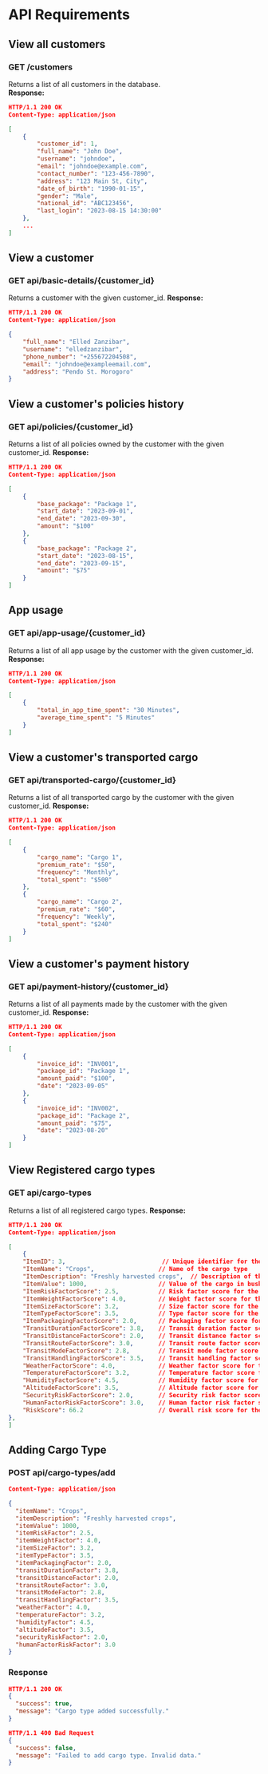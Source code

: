 # API Requirements

## View all customers

### GET /customers

Returns a list of all customers in the database.  
**Response:**  

```json
HTTP/1.1 200 OK
Content-Type: application/json

[
    {
        "customer_id": 1,
        "full_name": "John Doe",
        "username": "johndoe",
        "email": "johndoe@example.com",
        "contact_number": "123-456-7890",
        "address": "123 Main St, City",
        "date_of_birth": "1990-01-15",
        "gender": "Male",
        "national_id": "ABC123456",
        "last_login": "2023-08-15 14:30:00"
    },
    ...
]

```

## View a customer

### GET api/basic-details/{customer_id}

Returns a customer with the given customer_id.
**Response:**  

```json
HTTP/1.1 200 OK
Content-Type: application/json

{
    "full_name": "Elled Zanzibar",
    "username": "elledzanzibar",
    "phone_number": "+255672204508",
    "email": "johndoe@exampleemail.com",
    "address": "Pendo St. Morogoro"
}
```

## View a customer's policies history

### GET api/policies/{customer_id}

Returns a list of all policies owned by the customer with the given customer_id.
**Response:**  

```json
HTTP/1.1 200 OK
Content-Type: application/json

[
    {
        "base_package": "Package 1",
        "start_date": "2023-09-01",
        "end_date": "2023-09-30",
        "amount": "$100"
    },
    {
        "base_package": "Package 2",
        "start_date": "2023-08-15",
        "end_date": "2023-09-15",
        "amount": "$75"
    }
]

```

## App usage

### GET api/app-usage/{customer_id}

Returns a list of all app usage by the customer with the given customer_id.
**Response:**  

```json
HTTP/1.1 200 OK
Content-Type: application/json

[
    {
        "total_in_app_time_spent": "30 Minutes",
        "average_time_spent": "5 Minutes"
    }
]

```

## View a customer's transported cargo

### GET api/transported-cargo/{customer_id}

Returns a list of all transported cargo by the customer with the given customer_id.
**Response:**  

```json
HTTP/1.1 200 OK
Content-Type: application/json

[
    {
        "cargo_name": "Cargo 1",
        "premium_rate": "$50",
        "frequency": "Monthly",
        "total_spent": "$500"
    },
    {
        "cargo_name": "Cargo 2",
        "premium_rate": "$60",
        "frequency": "Weekly",
        "total_spent": "$240"
    }
]

```

## View a customer's payment history

### GET api/payment-history/{customer_id}

Returns a list of all payments made by the customer with the given customer_id.
**Response:**  

```json
HTTP/1.1 200 OK
Content-Type: application/json

[
    {
        "invoice_id": "INV001",
        "package_id": "Package 1",
        "amount_paid": "$100",
        "date": "2023-09-05"
    },
    {
        "invoice_id": "INV002",
        "package_id": "Package 2",
        "amount_paid": "$75",
        "date": "2023-08-20"
    }
]

```

## View Registered cargo types

### GET api/cargo-types

Returns a list of all registered cargo types.
**Response:**  

```json
HTTP/1.1 200 OK
Content-Type: application/json

[
    {
    "ItemID": 3,                           // Unique identifier for the cargo type (Primary Key)
    "ItemName": "Crops",                  // Name of the cargo type
    "ItemDescription": "Freshly harvested crops",  // Description of the cargo type
    "ItemValue": 1000,                    // Value of the cargo in bushels
    "ItemRiskFactorScore": 2.5,           // Risk factor score for the cargo
    "ItemWeightFactorScore": 4.0,         // Weight factor score for the cargo
    "ItemSizeFactorScore": 3.2,           // Size factor score for the cargo
    "ItemTypeFactorScore": 3.5,           // Type factor score for the cargo
    "ItemPackagingFactorScore": 2.0,      // Packaging factor score for the cargo
    "TransitDurationFactorScore": 3.8,    // Transit duration factor score for the cargo
    "TransitDistanceFactorScore": 2.0,    // Transit distance factor score for the cargo
    "TransitRouteFactorScore": 3.0,       // Transit route factor score for the cargo
    "TransitModeFactorScore": 2.8,        // Transit mode factor score for the cargo
    "TransitHandlingFactorScore": 3.5,    // Transit handling factor score for the cargo
    "WeatherFactorScore": 4.0,            // Weather factor score for the cargo
    "TemperatureFactorScore": 3.2,        // Temperature factor score for the cargo
    "HumidityFactorScore": 4.5,           // Humidity factor score for the cargo
    "AltitudeFactorScore": 3.5,           // Altitude factor score for the cargo
    "SecurityRiskFactorScore": 2.0,       // Security risk factor score for the cargo
    "HumanFactorRiskFactorScore": 3.0,    // Human factor risk factor score for the cargo
    "RiskScore": 66.2                     // Overall risk score for the cargo
},
]

```

## Adding Cargo Type

### POST api/cargo-types/add
```json
Content-Type: application/json

{
  "itemName": "Crops",
  "itemDescription": "Freshly harvested crops",
  "itemValue": 1000,
  "itemRiskFactor": 2.5,
  "itemWeightFactor": 4.0,
  "itemSizeFactor": 3.2,
  "itemTypeFactor": 3.5,
  "itemPackagingFactor": 2.0,
  "transitDurationFactor": 3.8,
  "transitDistanceFactor": 2.0,
  "transitRouteFactor": 3.0,
  "transitModeFactor": 2.8,
  "transitHandlingFactor": 3.5,
  "weatherFactor": 4.0,
  "temperatureFactor": 3.2,
  "humidityFactor": 4.5,
  "altitudeFactor": 3.5,
  "securityRiskFactor": 2.0,
  "humanFactorRiskFactor": 3.0
}
```

### Response
```json
HTTP/1.1 200 OK
{
  "success": true,
  "message": "Cargo type added successfully."
}

HTTP/1.1 400 Bad Request
{
  "success": false,
  "message": "Failed to add cargo type. Invalid data."
}
```